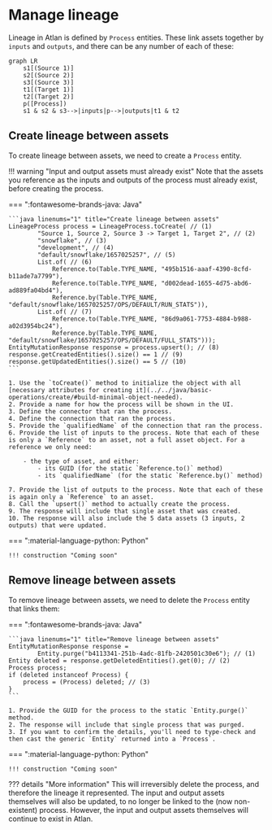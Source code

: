 
# Manage lineage

Lineage in Atlan is defined by `Process` entities. These link assets together by `inputs` and `outputs`, and there can be any number of each of these:

```mermaid
graph LR
	s1[(Source 1)]
	s2[(Source 2)]
	s3[(Source 3)]
	t1[(Target 1)]
	t2[(Target 2)]
	p([Process])
	s1 & s2 & s3-->|inputs|p-->|outputs|t1 & t2
```

## Create lineage between assets

To create lineage between assets, we need to create a `Process` entity.

!!! warning "Input and output assets must already exist"
	Note that the assets you reference as the inputs and outputs of the process must already exist, before creating the process.

=== ":fontawesome-brands-java: Java"

	```java linenums="1" title="Create lineage between assets"
	LineageProcess process = LineageProcess.toCreate( // (1)
            "Source 1, Source 2, Source 3 -> Target 1, Target 2", // (2)
            "snowflake", // (3)
            "development", // (4)
            "default/snowflake/1657025257", // (5)
            List.of( // (6)
            	Reference.to(Table.TYPE_NAME, "495b1516-aaaf-4390-8cfd-b11ade7a7799"),
            	Reference.to(Table.TYPE_NAME, "d002dead-1655-4d75-abd6-ad889fa04bd4"),
            	Reference.by(Table.TYPE_NAME, "default/snowflake/1657025257/OPS/DEFAULT/RUN_STATS")),
            List.of( // (7)
            	Reference.to(Table.TYPE_NAME, "86d9a061-7753-4884-b988-a02d3954bc24"),
            	Reference.by(Table.TYPE_NAME, "default/snowflake/1657025257/OPS/DEFAULT/FULL_STATS")));
	EntityMutationResponse response = process.upsert(); // (8)
	response.getCreatedEntities().size() == 1 // (9)
	response.getUpdatedEntities().size() == 5 // (10)
	```
	
	1. Use the `toCreate()` method to initialize the object with all [necessary attributes for creating it](../../java/basic-operations/create/#build-minimal-object-needed).
	2. Provide a name for how the process will be shown in the UI.
	3. Define the connector that ran the process.
	4. Define the connection that ran the process.
	5. Provide the `qualifiedName` of the connection that ran the process.
	6. Provide the list of inputs to the process. Note that each of these is only a `Reference` to an asset, not a full asset object. For a reference we only need:

		- the type of asset, and either:
			- its GUID (for the static `Reference.to()` method)
			- its `qualifiedName` (for the static `Reference.by()` method)

	7. Provide the list of outputs to the process. Note that each of these is again only a `Reference` to an asset.
	8. Call the `upsert()` method to actually create the process.
	9. The response will include that single asset that was created.
	10. The response will also include the 5 data assets (3 inputs, 2 outputs) that were updated.

=== ":material-language-python: Python"

	!!! construction "Coming soon"

## Remove lineage between assets

To remove lineage between assets, we need to delete the `Process` entity that links them:

=== ":fontawesome-brands-java: Java"

	```java linenums="1" title="Remove lineage between assets"
	EntityMutationResponse response =
			Entity.purge("b4113341-251b-4adc-81fb-2420501c30e6"); // (1)
	Entity deleted = response.getDeletedEntities().get(0); // (2)
	Process process;
	if (deleted instanceof Process) {
		process = (Process) deleted; // (3)
	}
	```
	
	1. Provide the GUID for the process to the static `Entity.purge()` method.
	2. The response will include that single process that was purged.
	3. If you want to confirm the details, you'll need to type-check and then cast the generic `Entity` returned into a `Process`.

=== ":material-language-python: Python"

	!!! construction "Coming soon"

??? details "More information"
	This will irreversibly delete the process, and therefore the lineage it represented. The input and output assets themselves will also be updated, to no longer be linked to the (now non-existent) process. However, the input and output assets themselves will continue to exist in Atlan.
